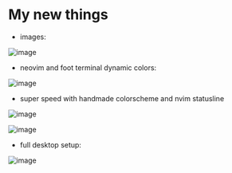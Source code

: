# My new things

- images: 

![image](https://github.com/antkss/dots-hypr/assets/88892713/da49a9b4-85ba-4f78-925f-dbe1e16b5d82)


- neovim and foot terminal dynamic colors:


![image](https://github.com/antkss/dots-hypr/assets/88892713/de76879c-242b-4b66-bf72-4627faeca8b5)

- super speed with handmade colorscheme and nvim statusline

![image](https://github.com/antkss/dots-hypr/assets/88892713/29d2d425-777b-406f-924f-dcfbfb89829c)

![image](https://github.com/antkss/dots-hypr/assets/88892713/c5fb1ec2-be17-49e4-88a1-ff05f3e5ce6e)




- full desktop setup:

![image](https://github.com/antkss/dots-hypr/assets/88892713/692be282-01d6-4cba-825e-5a72eccb39ce)
